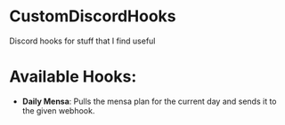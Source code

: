 # CustomDiscordHooks
Discord hooks for stuff that I find useful

# Available Hooks:
* **Daily Mensa**: Pulls the mensa plan for the current day and sends it to the given webhook.
